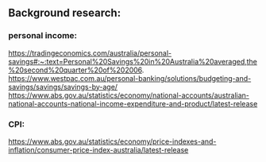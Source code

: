 ## Background research: 

### personal income: 
https://tradingeconomics.com/australia/personal-savings#:~:text=Personal%20Savings%20in%20Australia%20averaged,the%20second%20quarter%20of%202006.
https://www.westpac.com.au/personal-banking/solutions/budgeting-and-savings/savings/savings-by-age/
https://www.abs.gov.au/statistics/economy/national-accounts/australian-national-accounts-national-income-expenditure-and-product/latest-release

### CPI: 
https://www.abs.gov.au/statistics/economy/price-indexes-and-inflation/consumer-price-index-australia/latest-release